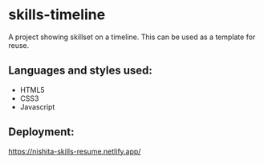 # skills-timeline
A project showing skillset on a timeline. This can be used as a template for reuse.


Languages and styles used:
----------
- HTML5
- CSS3
- Javascript


Deployment:
----------
https://nishita-skills-resume.netlify.app/

